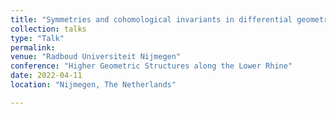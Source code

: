 ```yaml
---
title: "Symmetries and cohomological invariants in differential geometry - a Lie groupoid approach"
collection: talks
type: "Talk"
permalink: 
venue: "Radboud Universiteit Nijmegen"
conference: "Higher Geometric Structures along the Lower Rhine"
date: 2022-04-11
location: "Nijmegen, The Netherlands"

---
```

